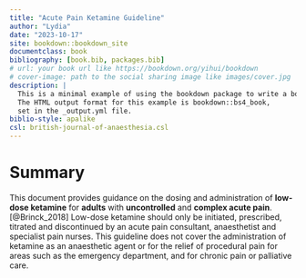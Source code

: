 ```yaml
--- 
title: "Acute Pain Ketamine Guideline"
author: "Lydia"
date: "2023-10-17"
site: bookdown::bookdown_site
documentclass: book
bibliography: [book.bib, packages.bib]
# url: your book url like https://bookdown.org/yihui/bookdown
# cover-image: path to the social sharing image like images/cover.jpg
description: |
  This is a minimal example of using the bookdown package to write a book.
  The HTML output format for this example is bookdown::bs4_book,
  set in the _output.yml file.
biblio-style: apalike
csl: british-journal-of-anaesthesia.csl
---
```


# Summary
This document provides guidance on the dosing and administration of **low-dose ketamine** for **adults** with **uncontrolled** and **complex acute pain**.[@Brinck_2018] Low-dose ketamine should only be initiated, prescribed, titrated and discontinued by an acute pain consultant, anaesthetist and specialist pain nurses. This guideline does not cover the administration of ketamine as an anaesthetic agent or for the relief of procedural pain for areas such as the emergency department, and for chronic pain or palliative care.

